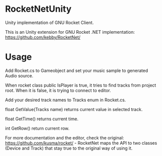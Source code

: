 RocketNetUnity
==============

Unity implementation of GNU Rocket Client.

This is an Unity extension for GNU Rocket .NET implementation: https://github.com/kebby/RocketNet/

Usage
=====

Add Rocket.cs to Gameobject and set your music sample to generated Audio source. 

When rocket class public IsPlayer is true, it tries to find tracks from project root. When it is false, it is trying to connect to editor.

Add your desired track names to Tracks enum in Rocket.cs.

float GetValue(Tracks name) returns current value in selected track.

float GetTime() returns current time.

int GetRow() return current row.

For more documentation and the editor, check the original: https://github.com/kusma/rocket/ - RocketNet maps the API to two classes (Device and Track) that stay true to the original way of using it.

